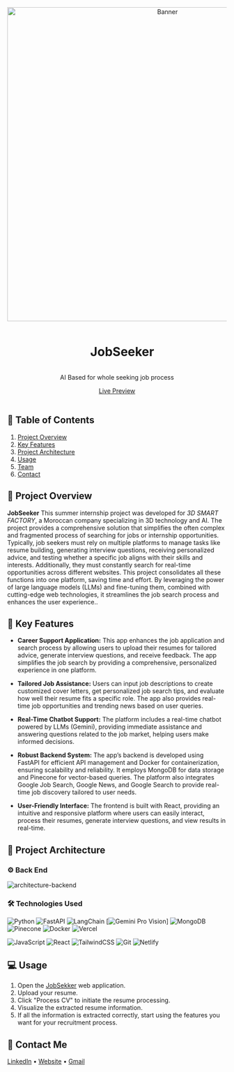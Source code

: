 <div align="center">
  <a href="https://teethseg.vercel.app/">
    <img src="https://github.com/IbtissamEchchaibi19/JobSeeker-AI-3D-smart-factory-/blob/f6cc7d03593dad54f00f80e98214e99db0318d5f/Screenshot%202024-09-15%20220715.png" alt="Banner" width="720">
  </a>

  <div id="user-content-toc">
    <ul>
      <summary><h1 style="display: inline-block;">JobSeeker</h1></summary>
    </ul>
  </div>
  
  <p>AI Based for whole seeking job process</p>
    <a href="https://hiringwebsite.netlify.app/" target="_blank">Live Preview</a>
</div>
<br>

## 📝 Table of Contents

1. [ Project Overview ](#introduction)
2. [ Key Features ](#features)
3. [ Project Architecture ](#arch)
4. [ Usage ](#usage)
5. [ Team ](#team)
6. [ Contact ](#contact)

<a name="introduction"></a>
## 🔬 Project Overview 

**JobSeeker** This summer internship project was developed for *3D SMART FACTORY*, a Moroccan company specializing in 3D technology and AI. The project provides a comprehensive solution that simplifies the often complex and fragmented process of searching for jobs or internship opportunities. Typically, job seekers must rely on multiple platforms to manage tasks like resume building, generating interview questions, receiving personalized advice, and testing whether a specific job aligns with their skills and interests. Additionally, they must constantly search for real-time opportunities across different websites. This project consolidates all these functions into one platform, saving time and effort. By leveraging the power of large language models (LLMs) and fine-tuning them, combined with cutting-edge web technologies, it streamlines the job search process and enhances the user experience..

## 🔌 Key Features

- **Career Support Application:** This app enhances the job application and search process by allowing users to upload their resumes for tailored advice, generate interview questions, and receive feedback. The app simplifies the job search by providing a comprehensive, personalized experience in one platform.

- **Tailored Job Assistance:** Users can input job descriptions to create customized cover letters, get personalized job search tips, and evaluate how well their resume fits a specific role. The app also provides real-time job opportunities and trending news based on user queries.

- **Real-Time Chatbot Support:** The platform includes a real-time chatbot powered by LLMs (Gemini), providing immediate assistance and answering questions related to the job market, helping users make informed decisions.

- **Robust Backend System:** The app’s backend is developed using FastAPI for efficient API management and Docker for containerization, ensuring scalability and reliability. It employs MongoDB for data storage and Pinecone for vector-based queries. The platform also integrates Google Job Search, Google News, and Google Search to provide real-time job discovery tailored to user needs.
- **User-Friendly Interface:** The frontend is built with React, providing an intuitive and responsive platform where users can easily interact, process their resumes, generate interview questions, and view results in real-time.


<a name="arch"></a>
## 📝 Project Architecture

### ⚙️ Back End

![architecture-backend](https://github.com/IbtissamEchchaibi19/JobSeeker-AI-3D-smart-factory-/blob/7520f41ba6d2af5089e110148eef7eed58b26a1a/backednarchct3d.png)
### 🛠️ Technologies Used

![Python](https://img.shields.io/badge/python-3670A0?style=for-the-badge&logo=python&logoColor=ffdd54)
![FastAPI](https://img.shields.io/badge/FastAPI-005571?style=for-the-badge&logo=fastapi)
![LangChain](https://img.shields.io/badge/LangChain-%234F7D8C.svg?style=for-the-badge&logo=langchain&logoColor=white)
[![Gemini Pro Vision](https://img.shields.io/badge/Gemini%20Pro%20Vision-blue?style=for-the-badge&logo=text&logoColor=white)]
![MongoDB](https://img.shields.io/badge/MongoDB-%2347A248.svg?style=for-the-badge&logo=mongodb&logoColor=white)
![Pinecone](https://img.shields.io/badge/Pinecone-%2300D084.svg?style=for-the-badge&logo=pinecone&logoColor=white)
![Docker](https://img.shields.io/badge/docker-%230db7ed.svg?style=for-the-badge&logo=docker&logoColor=white)
![Vercel](https://img.shields.io/badge/vercel-%23000000.svg?style=for-the-badge&logo=vercel&logoColor=white)




![JavaScript](https://img.shields.io/badge/javascript-%23323330.svg?style=for-the-badge&logo=javascript&logoColor=%23F7DF1E)
![React](https://img.shields.io/badge/react-%2320232a.svg?style=for-the-badge&logo=react&logoColor=%2361DAFB)
![TailwindCSS](https://img.shields.io/badge/tailwindcss-%2338B2AC.svg?style=for-the-badge&logo=tailwind-css&logoColor=white)
![Git](https://img.shields.io/badge/git-%23F05032.svg?style=for-the-badge&logo=git&logoColor=white)
![Netlify](https://img.shields.io/badge/netlify-%23000000.svg?style=for-the-badge&logo=netlify&logoColor=white)


<a name="usage"></a>
## 💻 Usage

1. Open the [JobSekker](https://hiringwebsite.netlify.app/) web application.
2. Upload your resume.
3. Click "Process CV" to initiate the resume processing.
4. Visualize the extracted resume information.
5. If all the information is extracted correctly, start using the features you want for your recruitment process.

<a name="contact"></a>
## 📨 Contact Me

[LinkedIn](https://www.linkedin.com/in/ibtissam-ech-chaibi/) •
[Website](https://ibtissamportfolio.netlify.app/) •
[Gmail](hamza.echchaibi@gmail.com)
